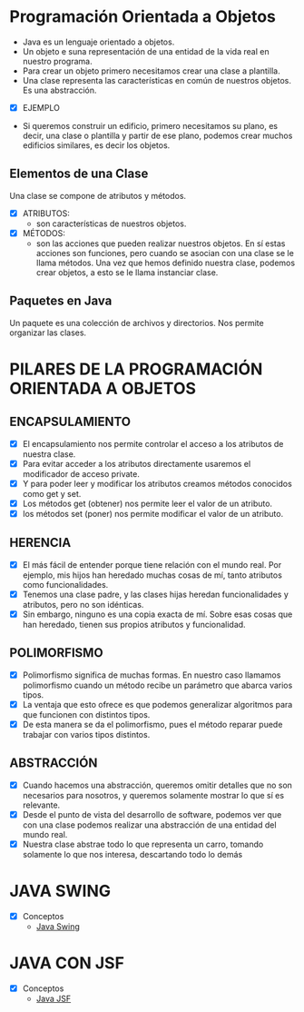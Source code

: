 # Programación Orientada a Objetos

- Java es un lenguaje orientado a objetos.
- Un objeto e suna representación de una entidad de la vida real
 en nuestro programa.
- Para crear un objeto primero necesitamos crear una clase a 
plantilla.
- Una clase representa las características en común de nuestros
objetos. Es una abstracción.

- [x] EJEMPLO
- Si queremos construir un edificio, primero necesitamos su plano,
es decir, una clase o plantilla y partir de ese plano, podemos crear
muchos edificios similares, es decir los objetos.

## Elementos de una Clase
Una clase se compone de atributos y métodos.
- [x] ATRIBUTOS: 
  - son características de nuestros objetos.
- [x] MÉTODOS: 
  - son las acciones que pueden realizar nuestros objetos.
  En sí estas acciones son funciones, pero cuando se asocian con una clase
  se le llama métodos.
  Una vez que hemos definido nuestra clase, podemos crear objetos,
  a esto se le llama instanciar clase.

## Paquetes en Java
Un paquete es una colección de archivos y directorios. Nos permite
organizar las clases.

# PILARES DE LA PROGRAMACIÓN ORIENTADA A OBJETOS

## ENCAPSULAMIENTO
- [x] El encapsulamiento nos permite controlar el acceso a los atributos
de nuestra clase.
- [x] Para evitar acceder a los atributos directamente usaremos el modificador
de acceso private.
- [x] Y para poder leer y modificar los atributos creamos métodos conocidos
como get y set.
- [x] Los métodos get (obtener) nos permite leer el valor de un atributo.
- [x] los métodos set (poner) nos permite modificar el valor de un atributo.

## HERENCIA
- [x] El más fácil de entender porque tiene relación con el mundo real. 
Por ejemplo, mis hijos han heredado muchas cosas de mí, tanto atributos 
como funcionalidades.
- [X] Tenemos una clase padre, y las clases hijas heredan funcionalidades
y atributos, pero no son idénticas.
- [x] Sin embargo, ninguno es una copia exacta de mí. Sobre esas cosas que 
han heredado, tienen sus propios atributos y funcionalidad.

## POLIMORFISMO
- [x] Polimorfismo significa de muchas formas. En nuestro caso llamamos 
polimorfismo cuando un método recibe un parámetro que abarca varios tipos.
- [x] La ventaja que esto ofrece es que podemos generalizar algoritmos 
para que funcionen con distintos tipos.
- [x] De esta manera se da el polimorfismo, pues el método reparar puede
trabajar con varios tipos distintos.

## ABSTRACCIÓN
- [x] Cuando hacemos una abstracción, queremos omitir detalles que no son
  necesarios para nosotros, y queremos solamente mostrar lo que sí es relevante.
- [x] Desde el punto de vista del desarrollo de software, podemos ver que con
  una clase podemos realizar una abstracción de una entidad del mundo real.
- [x] Nuestra clase abstrae todo lo que representa un carro, tomando solamente
  lo que nos interesa, descartando todo lo demás

# JAVA SWING
- [x] Conceptos
  - <a href="https://github.com/Roman31X/Java_POO/tree/main/Main/src/main/java/ProgramacionJFrame/Modulo_2_SwingIntellijIDEA">Java Swing</a>

# JAVA CON JSF
- [x] Conceptos
  - <a href="https://github.com/Roman31X/Java_POO/tree/main/Main/src/main/java/JavaConJSF">Java JSF</a>




